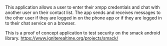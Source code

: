 This application allows a user to enter their xmpp credentials and chat with another user on their contact list. The app sends and receives messages to the other user if they are logged in on the phone app or if they are logged in to their chat service on a browser.

This is a proof of concept application to test security on the smack android library.
https://www.igniterealtime.org/projects/smack/
